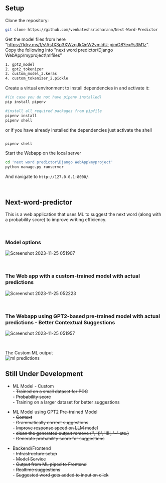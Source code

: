 ## Setup

Clone the repository:
```sh
git clone https://github.com/venkateshsridharann/Next-Word-Predictor
```

Get the model files from here "https://1drv.ms/f/s!AsfX3p3XWzqJkQnW2vmldU-pjmO8?e=Ys3M1z".  
Copy the following into "next word predictor\Django WebApp\myproject\mlfiles"  
```sh
1. gpt2_model
2. gpt2_tokenizer
3. custom_model_3.keras
4. custom_tokenizer_2.pickle
```  


Create a virtual environment to install dependencies in and activate it:
```sh
#(in case you do not have pipenv installed)
pip install pipenv

#install all required packages from pipfile
pipenv install
pipenv shell
```
 

or if you have already installed the dependencies just activate the shell
```sh

pipenv shell
```

Start the Webapp on the local server
```sh
cd 'next word predictor\Django WebApp\myproject'
python manage.py runserver
```
And navigate to `http://127.0.0.1:8000/`.    

<br />

## Next-word-predictor

This is a web application that uses ML to suggest the next word (along with a probability score) to improve writing efficiency.  

<br />

### Model options 
![Screenshot 2023-11-25 051907](https://github.com/venkateshsridharann/Next-Word-Predictor/assets/36308828/812c56e5-7ef3-492d-928d-a88172a3baec)



<br />

### The Web app with a custom-trained model with actual predictions
![Screenshot 2023-11-25 052223](https://github.com/venkateshsridharann/Next-Word-Predictor/assets/36308828/de9ded15-438e-41bd-96f8-cae67dfa3577)



<br />

### The Webapp using GPT2-based pre-trained model with actual predictions - Better Contextual Suggestions
![Screenshot 2023-11-25 051957](https://github.com/venkateshsridharann/Next-Word-Predictor/assets/36308828/cc047f4d-26ed-45bd-835f-9210fdac4513)



<br />

The Custom ML output  
![ml predictions](https://github.com/venkateshsridharann/Next-Word-Predictor/assets/36308828/6947ba0c-237f-40cd-8d3a-82d4b04324d5)

  

    
## Still Under Development 

- ML Model  - Custom  
            -   ~~Trained on a small dataset for POC~~  
            -   ~~Probability score~~  
            -   Training on a larger dataset for better suggestions    

  
- ML Model using GPT2 Pre-trained Model  
            -   ~~Context~~  
            -   ~~Grammatically correct suggestions~~     
            -   ~~Improve response speed on LLM model~~  
            -   ~~clean the generated output remove ('\', '()', '!!!', '~' etc.)~~   
            -   ~~Generate probability score for suggestions~~    
            
            

- Backend/Frontend  
            -  ~~Infrastructure setup~~  
            -  ~~Model Service~~  
            -  ~~Output from ML piped to Frontend~~   
            -  ~~Realtime suggestions~~  
            -  ~~Suggested word gets added to input on click~~     
            

                    

